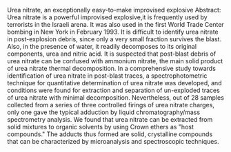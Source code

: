Urea nitrate, an exceptionally easy-to-make improvised explosive
Abstract:
Urea nitrate is a powerful improvised explosive,it is frequently used by terrorists in the Israeli arena.
It was also used in the first World Trade Center bombing in New York in February 1993.
It is difficult to identify urea nitrate in post-explosion debris, since only a very small
fraction survives the blast. Also, in the presence of water, it readily decomposes to its
original components, urea and nitric acid. It is suspected that post-blast debris of urea nitrate
can be confused with ammonium nitrate, the main solid product of urea nitrate thermal
decomposition. In a comprehensive study towards identification of urea nitrate in post-blast
traces, a spectrophotometric technique for quantitative determination of urea nitrate was
developed, and conditions were found for extraction and separation of un-exploded traces of
urea nitrate with minimal decomposition. Nevertheless, out of 28 samples collected from a
series of three controlled firings of urea nitrate charges, only one gave the typical adduction
by liquid chromatography/mass spectrometry analysis. We found that urea nitrate can be
extracted from solid mixtures to organic solvents by using Crown ethers as "host compounds."
The adducts thus formed are solid, crystalline compounds that can be characterized by
microanalysis and spectroscopic techniques.
